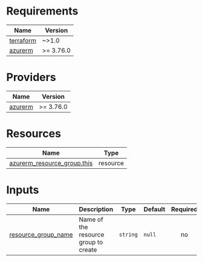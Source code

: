<!-- BEGIN_TF_DOCS -->


# Requirements

| Name | Version |
|------|---------|
| <a name="requirement_terraform"></a> [terraform](#requirement\_terraform) | ~>1.0 |
| <a name="requirement_azurerm"></a> [azurerm](#requirement\_azurerm) | >= 3.76.0 |

# Providers

| Name | Version |
|------|---------|
| <a name="provider_azurerm"></a> [azurerm](#provider\_azurerm) | >= 3.76.0 |

# Resources

| Name | Type |
|------|------|
| [azurerm_resource_group.this](https://registry.terraform.io/providers/hashicorp/azurerm/latest/docs/resources/resource_group) | resource |

# Inputs

| Name | Description | Type | Default | Required |
|------|-------------|------|---------|:--------:|
| <a name="input_resource_group_name"></a> [resource\_group\_name](#input\_resource\_group\_name) | Name of the resource group to create | `string` | `null` | no |




<!-- END_TF_DOCS -->